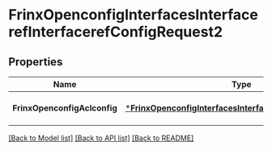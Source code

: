 # FrinxOpenconfigInterfacesInterfacerefInterfacerefConfigRequest2

## Properties
Name | Type | Description | Notes
------------ | ------------- | ------------- | -------------
**FrinxOpenconfigAclconfig** | [***FrinxOpenconfigInterfacesInterfacerefInterfacerefConfig**](frinx.openconfig.interfaces.interfaceref.interfaceref.Config.md) |  | [optional] [default to null]

[[Back to Model list]](../README.md#documentation-for-models) [[Back to API list]](../README.md#documentation-for-api-endpoints) [[Back to README]](../README.md)


